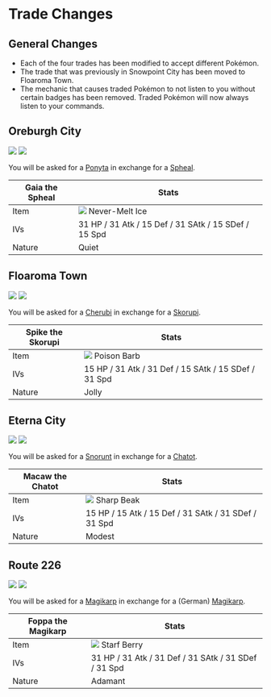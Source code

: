 # Trade Changes

## General Changes
- Each of the four trades has been modified to accept different Pokémon.
- The trade that was previously in Snowpoint City has been moved to Floaroma Town.
- The mechanic that causes traded Pokémon to not listen to you without certain badges has been removed. Traded Pokémon will now always listen to your commands.

## Oreburgh City
![][077] ![][363]

You will be asked for a [Ponyta] in exchange for a [Spheal].

Gaia the Spheal | Stats
---             | ---
Item            | ![][never-melt-ice] Never-Melt Ice
IVs             | 31 HP / 31 Atk / 15 Def / 31 SAtk / 15 SDef / 15 Spd
Nature          | Quiet


## Floaroma Town
![][420] ![][451]

You will be asked for a [Cherubi] in exchange for a [Skorupi].

Spike the Skorupi | Stats
---               | ---
Item              | ![][poison-barb] Poison Barb
IVs               | 15 HP / 31 Atk / 31 Def / 15 SAtk / 15 SDef / 31 Spd
Nature            | Jolly

## Eterna City
![][361] ![][441]

You will be asked for a [Snorunt] in exchange for a [Chatot].

Macaw the Chatot | Stats
---              | ---
Item             | ![][sharp-beak] Sharp Beak
IVs              | 15 HP / 15 Atk / 15 Def / 31 SAtk / 31 SDef / 31 Spd
Nature           | Modest

## Route 226
![][129] ![][129]

You will be asked for a [Magikarp] in exchange for a (German) [Magikarp].

Foppa the Magikarp | Stats
---                | ---
Item               | ![][starf-berry] Starf Berry
IVs                | 31 HP / 31 Atk / 31 Def / 31 SAtk / 31 SDef / 31 Spd
Nature             | Adamant

[Ponyta]: ../pokemon_changes/077/
[Magikarp]: ../pokemon_changes/129/
[Snorunt]: ../pokemon_changes/361/
[Spheal]: ../pokemon_changes/363/
[Cherubi]: ../pokemon_changes/420/
[Chatot]: ../pokemon_changes/441/
[Skorupi]: ../pokemon_changes/451/
[never-melt-ice]: ./img/items/never-melt-ice.png
[poison-barb]: ./img/items/poison-barb.png
[sharp-beak]: ./img/items/sharp-beak.png
[starf-berry]: ./img/items/starf-berry.png
[077]: ./img/pokemon/077.png
[129]: ./img/pokemon/129.png
[361]: ./img/pokemon/361.png
[363]: ./img/pokemon/363.png
[420]: ./img/pokemon/420.png
[441]: ./img/pokemon/441.png
[451]: ./img/pokemon/451.png
